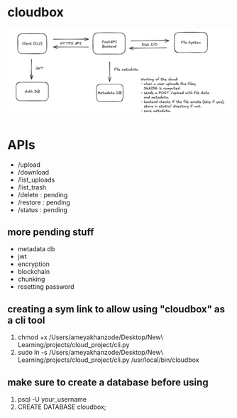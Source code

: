 # cloudbox
![Preview](images/design.png)

# APIs
- /upload
- /download
- /list_uploads
- /list_trash
- /delete : pending
- /restore : pending
- /status : pending

## more pending stuff
- metadata db
- jwt
- encryption
- blockchain
- chunking
- resetting password

## creating a sym link to allow using "cloudbox" as a cli tool
1. chmod +x /Users/ameyakhanzode/Desktop/New\ Learning/projects/cloud_project/cli.py
2. sudo ln -s /Users/ameyakhanzode/Desktop/New\ Learning/projects/cloud_project/cli.py /usr/local/bin/cloudbox

## make sure to create a database before using
1. psql -U your_username
2. CREATE DATABASE cloudbox;
